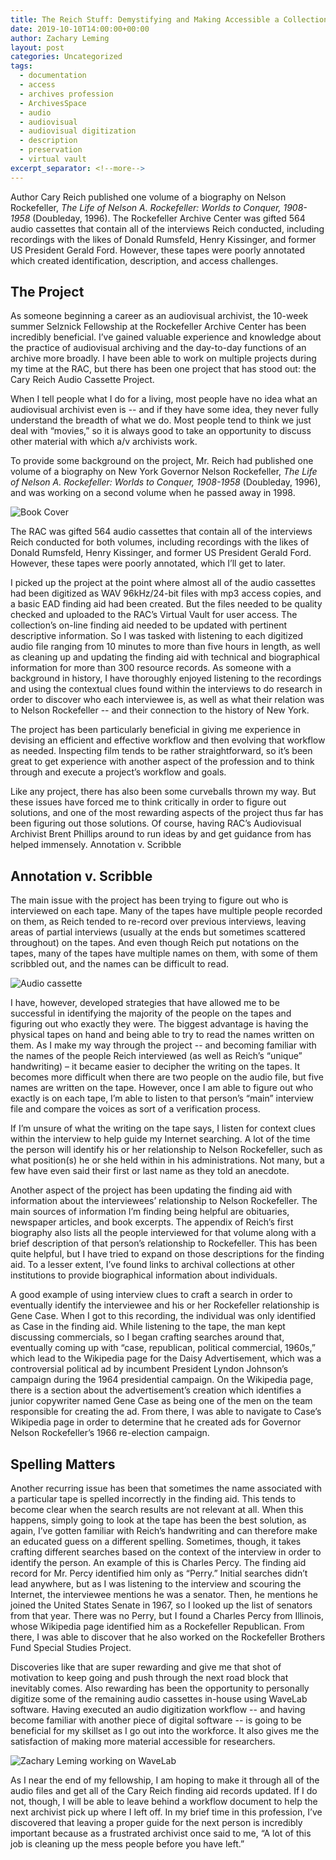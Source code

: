 ```yaml
---
title: The Reich Stuff: Demystifying and Making Accessible a Collection of Author Interview Audio Recordings
date: 2019-10-10T14:00:00+00:00
author: Zachary Leming
layout: post
categories: Uncategorized
tags:
  - documentation
  - access
  - archives profession
  - ArchivesSpace
  - audio
  - audiovisual
  - audiovisual digitization
  - description
  - preservation
  - virtual vault
excerpt_separator: <!--more-->
---
```


Author Cary Reich published one volume of a biography on Nelson Rockefeller, *The Life of Nelson A. Rockefeller: Worlds to Conquer, 1908-1958* (Doubleday, 1996). The Rockefeller Archive Center was gifted 564 audio cassettes that contain all of the interviews Reich conducted, including recordings with the likes of Donald Rumsfeld, Henry Kissinger, and former US President Gerald Ford. However, these tapes were poorly annotated which created identification, description, and access challenges.

<!--more-->

## The Project

As someone beginning a career as an audiovisual archivist, the 10-week summer Selznick Fellowship at the Rockefeller Archive Center has been incredibly beneficial. I’ve gained valuable experience and knowledge about the practice of audiovisual archiving and the day-to-day functions of an archive more broadly. I have been able to work on multiple projects during my time at the RAC, but there has been one project that has stood out: the Cary Reich Audio Cassette Project. 

When I tell people what I do for a living, most people have no idea what an audiovisual archivist even is -- and if they have some idea, they never fully understand the breadth of what we do. Most people tend to think we just deal with “movies,” so it is always good to take an opportunity to discuss other material with which a/v archivists work. 

To provide some background on the project, Mr. Reich had published one volume of a biography on New York Governor Nelson Rockefeller, *The Life of Nelson A. Rockefeller: Worlds to Conquer, 1908-1958* (Doubleday, 1996), and was working on a second volume when he passed away in 1998. 

![Book Cover]({{site.baseurl}}/assets/img/2019/10/reich-02.jpg)

The RAC was gifted 564 audio cassettes that contain all of the interviews Reich conducted for both volumes, including recordings with the likes of Donald Rumsfeld, Henry Kissinger, and former US President Gerald Ford. However, these tapes were poorly annotated, which I’ll get to later. 

I picked up the project at the point where almost all of the audio cassettes had been digitized as WAV 96kHz/24-bit files with mp3 access copies, and a basic EAD finding aid had been created. But the files needed to be quality checked and uploaded to the RAC’s Virtual Vault for user access. The collection’s on-line finding aid needed to be updated with pertinent descriptive information. So I was tasked with listening to each digitized audio file ranging from 10 minutes to more than five hours in length, as well as cleaning up and updating the finding aid with technical and biographical information for more than 300 resource records. As someone with a background in history, I have thoroughly enjoyed listening to the recordings and using the contextual clues found within the interviews to do research in order to discover who each interviewee is, as well as what their relation was to Nelson Rockefeller -- and their connection to the history of New York. 

The project has been particularly beneficial in giving me experience in devising an efficient and effective workflow and then evolving that workflow as needed. Inspecting film tends to be rather straightforward, so it’s been great to get experience with another aspect of the profession and to think through and execute a project’s workflow and goals. 

Like any project, there has also been some curveballs thrown my way. But these issues have forced me to think critically in order to figure out solutions, and one of the most rewarding aspects of the project thus far has been figuring out those solutions. Of course, having RAC’s Audiovisual Archivist Brent Phillips around to run ideas by and get guidance from has helped immensely. Annotation v. Scribble

## Annotation v. Scribble

The main issue with the project has been trying to figure out who is interviewed on each tape. Many of the tapes have multiple people recorded on them, as Reich tended to re-record over previous interviews, leaving areas of partial interviews (usually at the ends but sometimes scattered throughout) on the tapes. And even though Reich put notations on the tapes, many of the tapes have multiple names on them, with some of them scribbled out, and the names can be difficult to read. 

![Audio cassette]({{site.baseurl}}/assets/img/2019/10/reich-01.JPG)

I have, however, developed strategies that have allowed me to be successful in identifying the majority of the people on the tapes and figuring out who exactly they were. The biggest advantage is having the physical tapes on hand and being able to try to read the names written on them. As I make my way through the project -- and becoming familiar with the names of the people Reich interviewed (as well as Reich’s “unique” handwriting) – it became easier to decipher the writing on the tapes. It becomes more difficult when there are two people on the audio file, but five names are written on the tape. However, once I am able to figure out who exactly is on each tape, I’m able to listen to that person’s “main” interview file and compare the voices as sort of a verification process. 

If I’m unsure of what the writing on the tape says, I listen for context clues within the interview to help guide my Internet searching. A lot of the time the person will identify his or her relationship to Nelson Rockefeller, such as what position(s) he or she held within in his administrations. Not many, but a few have even said their first or last name as they told an anecdote. 

Another aspect of the project has been updating the finding aid with information about the interviewees’ relationship to Nelson Rockefeller. The main sources of information I’m finding being helpful are obituaries, newspaper articles, and book excerpts. The appendix of Reich’s first biography also lists all the people interviewed for that volume along with a brief description of that person’s relationship to Rockefeller. This has been quite helpful, but I have tried to expand on those descriptions for the finding aid. To a lesser extent, I’ve found links to archival collections at other institutions to provide biographical information about individuals. 

A good example of using interview clues to craft a search in order to eventually identify the interviewee and his or her Rockefeller relationship is Gene Case. When I got to this recording, the individual was only identified as Case in the finding aid. While listening to the tape, the man kept discussing commercials, so I began crafting searches around that, eventually coming up with “case, republican, political commercial, 1960s,” which lead to the Wikipedia page for the Daisy Advertisement, which was a controversial political ad by incumbent President Lyndon Johnson’s campaign during the 1964 presidential campaign. On the Wikipedia page, there is a section about the advertisement’s creation which identifies a junior copywriter named Gene Case as being one of the men on the team responsible for creating the ad. From there, I was able to navigate to Case’s Wikipedia page in order to determine that he created ads for Governor Nelson Rockefeller’s 1966 re-election campaign. 

## Spelling Matters

Another recurring issue has been that sometimes the name associated with a particular tape is spelled incorrectly in the finding aid. This tends to become clear when the search results are not relevant at all. When this happens, simply going to look at the tape has been the best solution, as again, I’ve gotten familiar with Reich’s handwriting and can therefore make an educated guess on a different spelling. Sometimes, though, it takes crafting different searches based on the context of the interview in order to identify the person. An example of this is Charles Percy. The finding aid record for Mr. Percy identified him only as “Perry.” Initial searches didn’t lead anywhere, but as I was listening to the interview and scouring the Internet, the interviewee mentions he was a senator. Then, he mentions he joined the United States Senate in 1967, so I looked up the list of senators from that year. There was no Perry, but I found a Charles Percy from Illinois, whose Wikipedia page identified him as a Rockefeller Republican. From there, I was able to discover that he also worked on the Rockefeller Brothers Fund Special Studies Project. 

Discoveries like that are super rewarding and give me that shot of motivation to keep going and push through the next road block that inevitably comes. Also rewarding has been the opportunity to personally digitize some of the remaining audio cassettes in-house using WaveLab software. Having executed an audio digitization workflow -- and having become familiar with another piece of digital software -- is going to be beneficial for my skillset as I go out into the workforce. It also gives me the satisfaction of making more material accessible for researchers. 

![Zachary Leming working on WaveLab]({{site.baseurl}}/assets/img/2019/10/leming_zach_rac.jpg)

As I near the end of my fellowship, I am hoping to make it through all of the audio files and get all of the Cary Reich finding aid records updated. If I do not, though, I will be able to leave behind a workflow document to help the next archivist pick up where I left off. In my brief time in this profession, I’ve discovered that leaving a proper guide for the next person is incredibly important because as a frustrated archivist once said to me, “A lot of this job is cleaning up the mess people before you have left.”  
